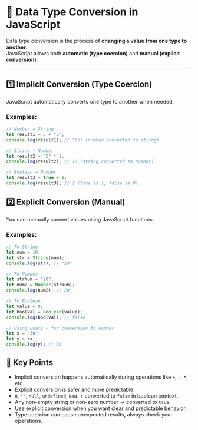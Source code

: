 # 🔄 Data Type Conversion in JavaScript

Data type conversion is the process of **changing a value from one type to another**.  
JavaScript allows both **automatic (type coercion)** and **manual (explicit conversion)**.

---

## 1️⃣ Implicit Conversion (Type Coercion)

JavaScript automatically converts one type to another when needed.

### Examples:

```js
// Number → String
let result1 = 5 + "5"; 
console.log(result1); // "55" (number converted to string)

// String → Number
let result2 = "5" * 2;
console.log(result2); // 10 (string converted to number)

// Boolean → Number
let result3 = true + 1;
console.log(result3); // 2 (true is 1, false is 0)
```
## 2️⃣ Explicit Conversion (Manual)

You can manually convert values using JavaScript functions.

### Examples:

```js
// To String
let num = 10;
let str = String(num);
console.log(str); // "10"

// To Number
let strNum = "20";
let num2 = Number(strNum);
console.log(num2); // 20

// To Boolean
let value = 0;
let boolVal = Boolean(value);
console.log(boolVal); // false

// Using unary + for conversion to number
let x = "30";
let y = +x;
console.log(y); // 30

```

## 🔹 Key Points

- Implicit conversion happens automatically during operations like `+`, `-`, `*`, etc.
- Explicit conversion is safer and more predictable.
- `0`, `""`, `null`, `undefined`, `NaN` → converted to `false` in boolean context.
- Any non-empty string or non-zero number → converted to `true`.
- Use explicit conversion when you want clear and predictable behavior.
- Type coercion can cause unexpected results, always check your operations.



